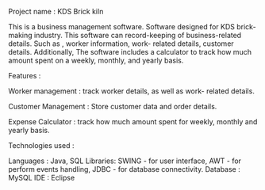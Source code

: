 Project name : KDS Brick kiln

This is a business management software. Software designed for KDS brick-making industry. This software can record-keeping of business-related details.
Such as , worker information, work- related details, customer details. 
Additionally, The software includes a calculator to track how much amount spent on a weekly, monthly, and yearly basis.

Features :

Worker management : track worker details, as well as work- related details.

Customer Management : Store customer data and order details.

Expense Calculator : track how much amount spent for weekly, monthly and yearly basis.

Technologies used :

Languages : Java, SQL
Libraries: SWING - for user interface, 
           AWT - for perform events handling, 
           JDBC - for database connectivity.
Database : MySQL
IDE : Eclipse
